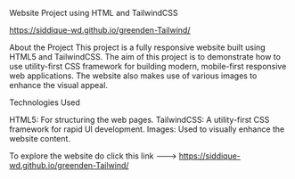 
Website Project using HTML and TailwindCSS

https://siddique-wd.github.io/greenden-Tailwind/

About the Project
This project is a fully responsive website built using HTML5 and TailwindCSS. The aim of this project is to demonstrate how to use utility-first CSS framework for building modern, mobile-first responsive web applications. The website also makes use of various images to enhance the visual appeal.

Technologies Used

HTML5: For structuring the web pages.
TailwindCSS: A utility-first CSS framework for rapid UI development.
Images: Used to visually enhance the website content.

To explore the website do click this link ---> https://siddique-wd.github.io/greenden-Tailwind/  


